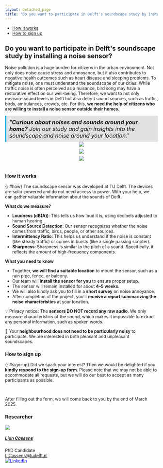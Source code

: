 ```yaml
---
layout: detached_page
title: "Do you want to participate in Delft's soundscape study by installing a noise sensor?"
---
```


<ul class="nav project-nav col-12 col-lg-auto me-lg-auto mb-2">
  <li><a href="#how" class="nav-link px-2">How it works</a></li>
  <li><a href="#sign-up" class="nav-link px-2">How to sign up</a></li>
</ul>

## Do you want to participate in Delft's soundscape study by installing a noise sensor?

Noise pollution is a huge burden for citizens in the urban environment. Not only does noise cause stress and annoyance, but it also contributes to negative health outcomes such as heart disease and sleeping problems. To mitigate noise, one must understand the soundscape of our cities. While traffic noise is often perceived as a nuisance, bird song may have a restorative effect on our well-being. Therefore, we want to not only measure sound levels in Delft but also detect sound sources, such as traffic, birds, ambulances, crowds, etc. For this, **we need the help of citizens who are willing to install a noise sensor outside their homes.**

<div class="alert" style="background-color: #93939342; color: #121212; font-size: 1.15rem; font-style: italic; border-left: 4px solid #00a6d6; padding: 10px; border-radius: 0;">
  <a href="#sign-up" style="text-decoration: none; color: inherit;">
    "<b>Curious about noises and sounds around your home?</b> Join our study and gain insights into the soundscape and noise around your location."
  </a>
</div>


<div class="row">
  <div class="col-sm-4" style='text-align: center; margin-bottom: 5pt;'>
    <img src="{{ 'delft-soundscape/images/sensor-terrace-1.webp' | relative_url }}" style="max-height: 330pt">
  </div>
  <div class="col-sm-4" style='text-align: center; margin-bottom: 5pt;'>
    <img src="{{ 'delft-soundscape/images/sensor-balcony.webp' | relative_url }}" style="max-height: 330pt">
  </div>
  <div class="col-sm-4" style='text-align: center;'>
    <img src="{{ 'delft-soundscape/images/sensor-mounting.webp' | relative_url }}" style="max-height: 330pt">
  </div>
</div>

<br>

### How it works
{: #how}
The soundscape sensor was developed at TU Delft. The devices are solar-powered and do not need access to power. With your help, we can gather valuable information about the sounds of Delft.

**What do we measure?**
 - **Loudness (dB(A))**: This tells us how loud it is, using decibels adjusted to human hearing.
 - **Sound Source Detection**: Our sensor recognizes whether the noise comes from traffic, birds, people, or other sources.
 - **Intermittency Ratio**: This helps us understand if the noise is constant (like steady traffic) or comes in bursts (like a single passing scooter).
 - **Sharpness**: Sharpness is similar to the pitch of a sound. Specifically, it reflects the amount of high-frequency components.

**What you need to know**
 - Together, **we will find a suitable location** to mount the sensor, such as a rain pipe, fence, or balcony.
 - Our team will **install the sensor for you** to ensure proper setup.
 - The sensor will remain installed for about **4–5 weeks**.
 - We will also kindly ask you to fill in a **short survey** on noise annoyance.
 - After completion of the project, you’ll **receive a report summarizing the noise characteristics** at your location.

💡 Privacy notice: The **sensors DO NOT record any raw audio**. We only measure characteristics of the sound, which makes it impossible to extract any personal information, such as spoken words.

📢 Your **neighbourhood does not need to be particularly noisy** to participate. We are interested in both pleasant and unpleasant soundscapes.

### How to sign up
{: #sign-up}
Did we spark your interest? Then we would be delighted if you **kindly respond to the sign-up form**.
Please note that we may not be able to accommodate all requests, but we will do our best to accept as many participants as possible.

<a class="btn btn-primary btn-lg" href="https://forms.office.com/e/efHNQxn6mz" role="button" style="color: white; border-radius: 0; padding-left: 20pt; padding-right: 20pt;" target="_blank">Sign up now</a>

After filling out the form, we will come back to you by the end of March 2025.

### Researcher

<div class="card contact-card" style="max-width: 360px;">
  <div class="row g-0">
    <div class="col-4">
      <a href="https://www.tudelft.nl/en/staff/l.cassens/">
        <img src="{{ 'assets/images/team/lion.webp' | relative_url }}" class="contact-avatar">
      </a>
    </div>
    <div class="col-8">
      <div class="card-body">
        <h5 class="card-title"><a href="https://www.tudelft.nl/en/staff/l.cassens/">Lion Cassens</a></h5>
        <p class="card-text">
          PhD Candidate<br>
          <a href="mailto:L.Cassens@tudelft.nl">L.Cassens@tudelft.nl</a><br>
          <a href="https://www.linkedin.com/in/lion-cassens/">
            <img style="color: blue" src="{{ 'assets/images/linkedin.svg' | relative_url }}"  alt="LinkedIn"/>
          </a>
        </p>
      </div>
    </div>
  </div>
</div>
